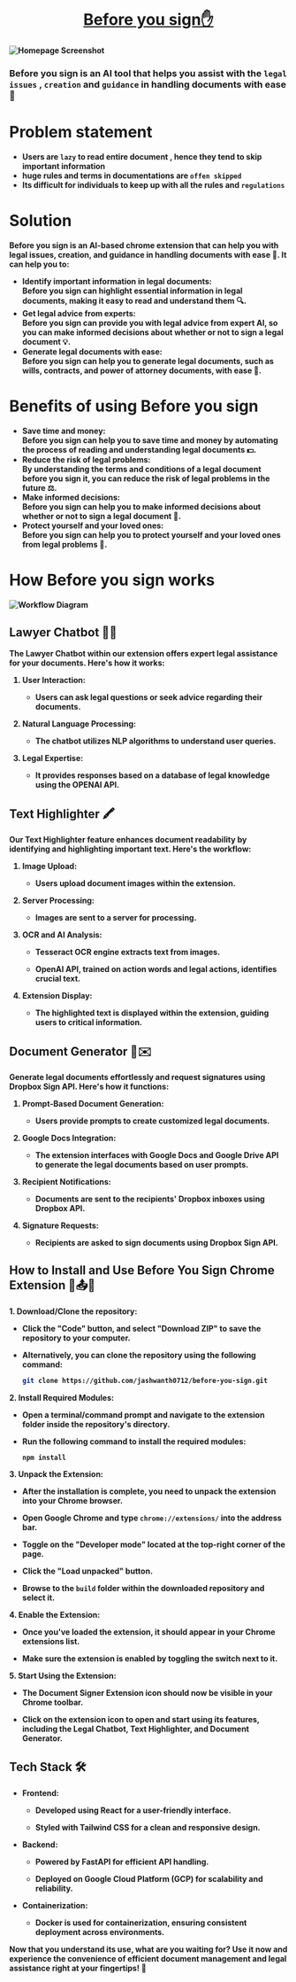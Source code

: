 <h1 align="center"   style="border-bottom: none">
    <b>
        <a href="https://before-you-sign-it.vercel.app/">Before you sign✋</a><br>
</h1>

![Homepage Screenshot](https://github.com/jashwanth0712/before-you-sign/raw/main/website/src/assets/images/homepage.png)
### Before you sign is an AI tool that helps you assist with the `legal issues` , `creation` and `guidance` in handling documents with ease🤩

# Problem statement
- Users are `lazy` to read entire document , hence they tend to skip important information
- huge rules and terms in documentations are `offen skipped`
- Its difficult for individuals to keep up with all the rules and `regulations`

# Solution

Before you sign is an AI-based chrome extension that can help you with legal issues, creation, and guidance in handling documents with ease 📄. It can help you to:

- **Identify important information in legal documents:** \
Before you sign can highlight essential information in legal documents, making it easy to read and understand them 🔍.
- **Get legal advice from experts:** \
Before you sign can provide you with legal advice from expert AI, so you can make informed decisions about whether or not to sign a legal document 💡.
- **Generate legal documents with ease:** \
Before you sign can help you to generate legal documents, such as wills, contracts, and power of attorney documents, with ease 📝.

# Benefits of using Before you sign

- **Save time and money:** \
Before you sign can help you to save time and money by automating the process of reading and understanding legal documents 💵.
- **Reduce the risk of legal problems:** \
By understanding the terms and conditions of a legal document before you sign it, you can reduce the risk of legal problems in the future ⚖️.
- **Make informed decisions:** \
Before you sign can help you to make informed decisions about whether or not to sign a legal document 🧠.
- **Protect yourself and your loved ones:** \
Before you sign can help you to protect yourself and your loved ones from legal problems 🙏.


# How Before you sign works

![Workflow Diagram](https://github.com/jashwanth0712/before-you-sign/blob/main/website/src/assets/images/chart.png)

## Lawyer Chatbot 👩‍⚖️

The Lawyer Chatbot within our extension offers expert legal assistance for your documents. Here's how it works:

1. **User Interaction**:
   - Users can ask legal questions or seek advice regarding their documents.

2. **Natural Language Processing**:
   - The chatbot utilizes NLP algorithms to understand user queries.

3. **Legal Expertise**:
   - It provides responses based on a database of legal knowledge using the OPENAI API.

## Text Highlighter 🖍️

Our Text Highlighter feature enhances document readability by identifying and highlighting important text. Here's the workflow:

1. **Image Upload**:
   - Users upload document images within the extension.

2. **Server Processing**:
   - Images are sent to a server for processing.

3. **OCR and AI Analysis**:
   - Tesseract OCR engine extracts text from images.

   - OpenAI API, trained on action words and legal actions, identifies crucial text.

4. **Extension Display**:
   - The highlighted text is displayed within the extension, guiding users to critical information.

## Document Generator 📄✉️

Generate legal documents effortlessly and request signatures using Dropbox Sign API. Here's how it functions:

1. **Prompt-Based Document Generation**:
   - Users provide prompts to create customized legal documents.

2. **Google Docs Integration**:
   - The extension interfaces with Google Docs and Google Drive API to generate the legal documents based on user prompts.

3. **Recipient Notifications**:
   - Documents are sent to the recipients' Dropbox inboxes using Dropbox API.

4. **Signature Requests**:
   - Recipients are asked to sign documents using Dropbox Sign API.

## How to Install and Use Before You Sign Chrome Extension 📝📤🤖

**1. Download/Clone the repository:**

- Click the "Code" button, and select "Download ZIP" to save the repository to your computer.

- Alternatively, you can clone the repository using the following command:
   ```bash
   git clone https://github.com/jashwanth0712/before-you-sign.git
     ```

**2. Install Required Modules:**

- Open a terminal/command prompt and navigate to the extension folder inside the repository's directory.

- Run the following command to install the required modules:
   ```
   npm install
   ```

**3. Unpack the Extension:**

- After the installation is complete, you need to unpack the extension into your Chrome browser.

- Open Google Chrome and type `chrome://extensions/` into the address bar.

- Toggle on the "Developer mode" located at the top-right corner of the page.

- Click the "Load unpacked" button.

- Browse to the `build` folder within the downloaded repository and select it.

**4. Enable the Extension:**

- Once you've loaded the extension, it should appear in your Chrome extensions list.

- Make sure the extension is enabled by toggling the switch next to it.

**5. Start Using the Extension:**

- The Document Signer Extension icon should now be visible in your Chrome toolbar.

- Click on the extension icon to open and start using its features, including the Legal Chatbot, Text Highlighter, and Document Generator.


## Tech Stack 🛠️

- **Frontend**:
  - Developed using React for a user-friendly interface.

  - Styled with Tailwind CSS for a clean and responsive design.

- **Backend**:
  - Powered by FastAPI for efficient API handling.

  - Deployed on Google Cloud Platform (GCP) for scalability and reliability.

- **Containerization**:
  - Docker is used for containerization, ensuring consistent deployment across environments.

Now that you understand its use, what are you waiting for? Use it now and experience the convenience of efficient document management and legal assistance right at your fingertips! 🚀
